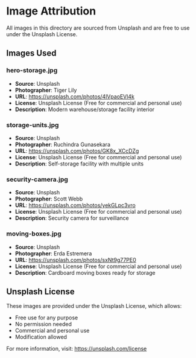 # Image Attribution

All images in this directory are sourced from Unsplash and are free to use under the Unsplash License.

## Images Used

### hero-storage.jpg

- **Source**: Unsplash
- **Photographer**: Tiger Lily
- **URL**: https://unsplash.com/photos/4lVpaoEVl4k
- **License**: Unsplash License (Free for commercial and personal use)
- **Description**: Modern warehouse/storage facility interior

### storage-units.jpg

- **Source**: Unsplash
- **Photographer**: Ruchindra Gunasekara
- **URL**: https://unsplash.com/photos/GK8x_XCcDZg
- **License**: Unsplash License (Free for commercial and personal use)
- **Description**: Self-storage facility with multiple units

### security-camera.jpg

- **Source**: Unsplash
- **Photographer**: Scott Webb
- **URL**: https://unsplash.com/photos/yekGLpc3vro
- **License**: Unsplash License (Free for commercial and personal use)
- **Description**: Security camera for surveillance

### moving-boxes.jpg

- **Source**: Unsplash
- **Photographer**: Erda Estremera
- **URL**: https://unsplash.com/photos/sxNt9g77PE0
- **License**: Unsplash License (Free for commercial and personal use)
- **Description**: Cardboard moving boxes ready for storage

## Unsplash License

These images are provided under the Unsplash License, which allows:

- Free use for any purpose
- No permission needed
- Commercial and personal use
- Modification allowed

For more information, visit: https://unsplash.com/license
